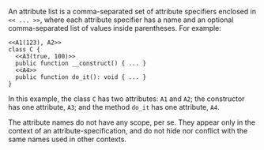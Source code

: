 An attribute list is a comma-separated set of attribute specifiers enclosed in `<< ... >>`, where each attribute specifier has a name and an
optional comma-separated list of values inside parentheses.  For example:

```Hack
<<A1(123), A2>>
class C {
  <<A3(true, 100)>>
  public function __construct() { ... }
  <<A4>>
  public function do_it(): void { ... }
}
```

In this example, the class `C` has two attributes: `A1` and `A2`; the constructor has one attribute, `A3`; and the method `do_it` has one attribute, `A4`.

The attribute names do not have any scope, per se. They appear only in the context of an attribute-specification, and do not hide nor conflict
with the same names used in other contexts.
